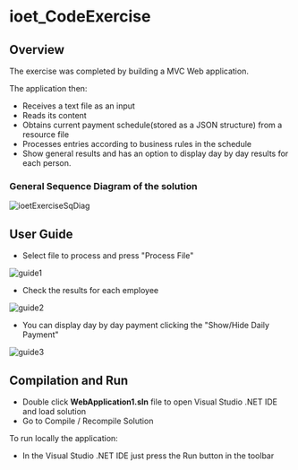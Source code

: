 # ioet_CodeExercise
## Overview
The exercise was completed by building a MVC Web application.

The application then:
- Receives a text file as an input
- Reads its content
- Obtains current payment schedule(stored as a JSON structure) from a resource file
- Processes entries according to business rules in the schedule
- Show general results and has an option to display day by day results for each person.

### General Sequence Diagram of the solution
![ioetExerciseSqDiag](https://user-images.githubusercontent.com/124022094/215852412-6f39f0f6-6317-401b-9e07-8031946427fa.png)

## User Guide
- Select file to process and press "Process File"

![guide1](https://user-images.githubusercontent.com/124022094/215863725-d1acaf17-4fe3-482c-8fcb-f514f94de398.jpg)

- Check the results for each employee

![guide2](https://user-images.githubusercontent.com/124022094/215863874-8333a051-9ac7-4b1b-9f10-b21a911a9d55.jpg)

- You can display day by day payment clicking the "Show/Hide Daily Payment"

![guide3](https://user-images.githubusercontent.com/124022094/215864045-f60b9ae7-258e-4be2-87df-36cc0a05d7f8.jpg)


## Compilation and Run
- Double click **WebApplication1.sln** file to open Visual Studio .NET IDE and load solution
- Go to Compile / Recompile Solution

To run locally the application:
- In the Visual Studio .NET IDE just press the Run button in the toolbar
